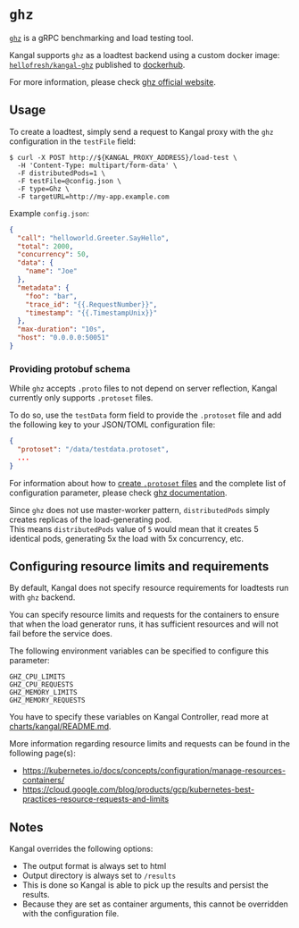 # `ghz`

[`ghz`] is a gRPC benchmarking and load testing tool.  

Kangal supports `ghz` as a loadtest backend using a custom docker image: [`hellofresh/kangal-ghz`][kangal-ghz] published to [dockerhub].

For more information, please check [ghz official website][`ghz`].

## Usage
To create a loadtest, simply send a request to Kangal proxy with the `ghz` configuration in the `testFile` field:

```shell
$ curl -X POST http://${KANGAL_PROXY_ADDRESS}/load-test \
  -H 'Content-Type: multipart/form-data' \
  -F distributedPods=1 \
  -F testFile=@config.json \
  -F type=Ghz \
  -F targetURL=http://my-app.example.com
```

Example `config.json`:

```json
{
  "call": "helloworld.Greeter.SayHello",
  "total": 2000,
  "concurrency": 50,
  "data": {
    "name": "Joe"
  },
  "metadata": {
    "foo": "bar",
    "trace_id": "{{.RequestNumber}}",
    "timestamp": "{{.TimestampUnix}}"
  },
  "max-duration": "10s",
  "host": "0.0.0.0:50051"
}
```

### Providing protobuf schema

While `ghz` accepts `.proto` files to not depend on server reflection, Kangal currently only supports `.protoset` files.

To do so, use the `testData` form field to provide the `.protoset` file and add the following key to your JSON/TOML configuration file:

```json
{
  "protoset": "/data/testdata.protoset",
  ...
}
```

For information about how to [create `.protoset` files][ghz protoset-example] and the complete list of configuration parameter, please check [ghz documentation][ghz params].

Since `ghz` does not use master-worker pattern, `distributedPods` simply creates replicas of the load-generating pod.  
This means `distributedPods` value of `5` would mean that it creates 5 identical pods, generating 5x the load with 5x concurrency, etc.


## Configuring resource limits and requirements
By default, Kangal does not specify resource requirements for loadtests run with `ghz` backend.

You can specify resource limits and requests for the containers to ensure that when the load generator runs, it has sufficient resources and will not fail before the service does.

The following environment variables can be specified to configure this parameter:

```
GHZ_CPU_LIMITS
GHZ_CPU_REQUESTS
GHZ_MEMORY_LIMITS
GHZ_MEMORY_REQUESTS
```

You have to specify these variables on Kangal Controller, read more at [charts/kangal/README.md](/charts/kangal/README.md#kangal-controller-ghz-specific).

More information regarding resource limits and requests can be found in the following page(s):
- https://kubernetes.io/docs/concepts/configuration/manage-resources-containers/
- https://cloud.google.com/blog/products/gcp/kubernetes-best-practices-resource-requests-and-limits


## Notes
Kangal overrides the following options:
  * The output format is always set to html
  * Output directory is always set to `/results`
  * This is done so Kangal is able to pick up the results and persist the results.  
  * Because they are set as container arguments, this cannot be overridden with the configuration file.


[`ghz`]: https://ghz.sh/
[ghz params]: https://ghz.sh/docs/options
[ghz protoset-example]: https://ghz.sh/docs/options#--protoset
[kangal-ghz]: https://github.com/hellofresh/kangal-ghz
[dockerhub]: hub.docker.com/r/hellofresh/kangal-ghz/
